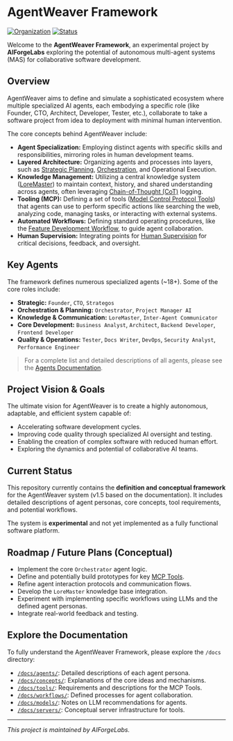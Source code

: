 # AgentWeaver Framework

[![Organization](https://img.shields.io/badge/Organization-AIForgeLabs-blue)](https://github.com/AIForgeLabs)
[![Status](https://img.shields.io/badge/Status-Experimental-orange)]()

Welcome to the **AgentWeaver Framework**, an experimental project by **AIForgeLabs** exploring the potential of autonomous multi-agent systems (MAS) for collaborative software development.

## Overview

AgentWeaver aims to define and simulate a sophisticated ecosystem where multiple specialized AI agents, each embodying a specific role (like Founder, CTO, Architect, Developer, Tester, etc.), collaborate to take a software project from idea to deployment with minimal human intervention.

The core concepts behind AgentWeaver include:

* **Agent Specialization:** Employing distinct agents with specific skills and responsibilities, mirroring roles in human development teams.
* **Layered Architecture:** Organizing agents and processes into layers, such as [Strategic Planning](../docs/concepts/strategic_planning_layer.md), [Orchestration](../docs/concepts/orchestration_layer.md), and Operational Execution.
* **Knowledge Management:** Utilizing a central knowledge system ([LoreMaster](../docs/agents/loremaster.md)) to maintain context, history, and shared understanding across agents, often leveraging [Chain-of-Thought (CoT)](../docs/concepts/chain_of_thought.md) logging.
* **Tooling (MCP):** Defining a set of tools ([Model Control Protocol Tools](../docs/tools/README.md)) that agents can use to perform specific actions like searching the web, analyzing code, managing tasks, or interacting with external systems.
* **Automated Workflows:** Defining standard operating procedures, like the [Feature Development Workflow](../docs/workflows/feature_development_flow_v1_5_refined.md), to guide agent collaboration.
* **Human Supervision:** Integrating points for [Human Supervision](../docs/concepts/human_supervision.md) for critical decisions, feedback, and oversight.

## Key Agents

The framework defines numerous specialized agents (~18+). Some of the core roles include:

* **Strategic:** `Founder`, `CTO`, `Strategos`
* **Orchestration & Planning:** `Orchestrator`, `Project Manager AI`
* **Knowledge & Communication:** `LoreMaster`, `Inter-Agent Communicator`
* **Core Development:** `Business Analyst`, `Architect`, `Backend Developer`, `Frontend Developer`
* **Quality & Operations:** `Tester`, `Docs Writer`, `DevOps`, `Security Analyst`, `Performance Engineer`

> For a complete list and detailed descriptions of all agents, please see the [Agents Documentation](../docs/agents/README.md).

## Project Vision & Goals

The ultimate vision for AgentWeaver is to create a highly autonomous, adaptable, and efficient system capable of:

* Accelerating software development cycles.
* Improving code quality through specialized AI oversight and testing.
* Enabling the creation of complex software with reduced human effort.
* Exploring the dynamics and potential of collaborative AI teams.

## Current Status

This repository currently contains the **definition and conceptual framework** for the AgentWeaver system (v1.5 based on the documentation). It includes detailed descriptions of agent personas, core concepts, tool requirements, and potential workflows.

The system is **experimental** and not yet implemented as a fully functional software platform.

## Roadmap / Future Plans (Conceptual)

* Implement the core `Orchestrator` agent logic.
* Define and potentially build prototypes for key [MCP Tools](../docs/tools/README.md).
* Refine agent interaction protocols and communication flows.
* Develop the `LoreMaster` knowledge base integration.
* Experiment with implementing specific workflows using LLMs and the defined agent personas.
* Integrate real-world feedback and testing.

## Explore the Documentation

To fully understand the AgentWeaver Framework, please explore the `/docs` directory:

* [`/docs/agents/`](../docs/agents/): Detailed descriptions of each agent persona.
* [`/docs/concepts/`](../docs/concepts/): Explanations of the core ideas and mechanisms.
* [`/docs/tools/`](../docs/tools/): Requirements and descriptions for the MCP Tools.
* [`/docs/workflows/`](../docs/workflows/): Defined processes for agent collaboration.
* [`/docs/models/`](../docs/models/): Notes on LLM recommendations for agents.
* [`/docs/servers/`](../docs/servers/): Conceptual server infrastructure for tools.

---

*This project is maintained by AIForgeLabs.*
